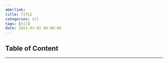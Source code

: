 ```yaml
---
abbrlink:
title: TITLE
categories: nil
tags: [nil]
date: 2021-01-01 00:00:00
---
```


## Table of Content
<!-- toc -->

---

